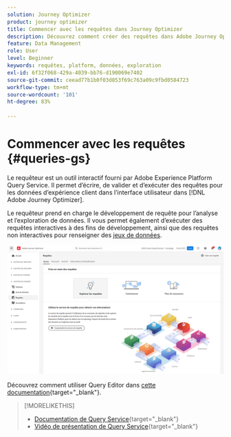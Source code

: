 ```yaml
---
solution: Journey Optimizer
product: journey optimizer
title: Commencer avec les requêtes dans Journey Optimizer
description: Découvrez comment créer des requêtes dans Adobe Journey Optimizer
feature: Data Management
role: User
level: Beginner
keywords: requêtes, platform, données, exploration
exl-id: 6f32f068-429a-4039-bb76-d190069e7402
source-git-commit: ceead77b1b0f03d853f69c763a09c9fbd0584723
workflow-type: tm+mt
source-wordcount: '101'
ht-degree: 83%

---
```


# Commencer avec les requêtes {#queries-gs}

Le requêteur est un outil interactif fourni par Adobe Experience Platform Query Service. Il permet d’écrire, de valider et d’exécuter des requêtes pour les données d’expérience client dans l’interface utilisateur dans [!DNL Adobe Journey Optimizer].

Le requêteur prend en charge le développement de requête pour l’analyse et l’exploration de données. Il vous permet également d’exécuter des requêtes interactives à des fins de développement, ainsi que des requêtes non interactives pour renseigner des [jeux de données](get-started-datasets.md).

![](assets/queries-home.png)

Découvrez comment utiliser Query Editor dans [cette documentation](https://experienceleague.adobe.com/docs/experience-platform/query/ui/user-guide.html?lang=fr){target="_blank"}.

>[!MORELIKETHIS]
>
>* [Documentation de Query Service](https://experienceleague.adobe.com/docs/experience-platform/query/home.html?lang=fr){target="_blank"}
>* [Vidéo de présentation de Query Service](https://experienceleague.adobe.com/docs/platform-learn/tutorials/queries/understanding-query-service.html?lang=fr){target="_blank"}
